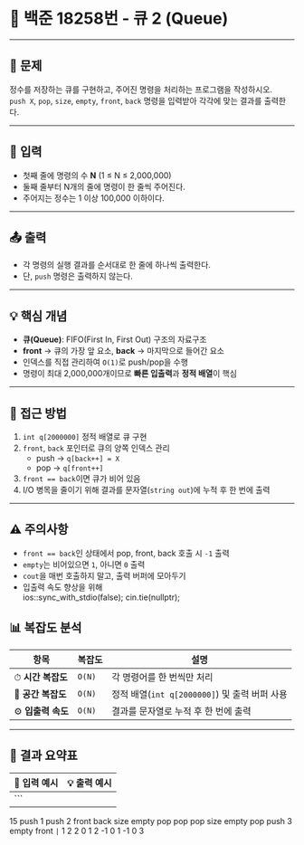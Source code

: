 # 🧮 백준 18258번 - 큐 2 (Queue)

---

## 📘 문제
정수를 저장하는 큐를 구현하고, 주어진 명령을 처리하는 프로그램을 작성하시오.  
`push X`, `pop`, `size`, `empty`, `front`, `back` 명령을 입력받아 각각에 맞는 결과를 출력한다.  

---

## 🔢 입력
- 첫째 줄에 명령의 수 **N** (1 ≤ N ≤ 2,000,000)  
- 둘째 줄부터 N개의 줄에 명령이 한 줄씩 주어진다.  
- 주어지는 정수는 1 이상 100,000 이하이다.

---

## 📤 출력
- 각 명령의 실행 결과를 순서대로 한 줄에 하나씩 출력한다.  
- 단, `push` 명령은 출력하지 않는다.

---

## 💡 핵심 개념
- **큐(Queue)**: FIFO(First In, First Out) 구조의 자료구조  
- **front** → 큐의 가장 앞 요소, **back** → 마지막으로 들어간 요소  
- 인덱스를 직접 관리하여 `O(1)`로 push/pop을 수행  
- 명령이 최대 2,000,000개이므로 **빠른 입출력**과 **정적 배열**이 핵심  

---

## 🧭 접근 방법
1. `int q[2000000]` 정적 배열로 큐 구현  
2. `front`, `back` 포인터로 큐의 양쪽 인덱스 관리  
   - push → `q[back++] = X`  
   - pop → `q[front++]`  
3. `front == back`이면 큐가 비어 있음  
4. I/O 병목을 줄이기 위해 결과를 문자열(`string out`)에 누적 후 한 번에 출력  

---

## ⚠️ 주의사항
- `front == back`인 상태에서 pop, front, back 호출 시 `-1` 출력  
- `empty`는 비어있으면 `1`, 아니면 `0` 출력  
- `cout`을 매번 호출하지 말고, 출력 버퍼에 모아두기  
- 입출력 속도 향상을 위해  
  ios::sync_with_stdio(false);
  cin.tie(nullptr);

## 📊 복잡도 분석

| 항목 | 복잡도 | 설명 |
|------|----------|------|
| ⏱ **시간 복잡도** | `O(N)` | 각 명령어를 한 번씩만 처리 |
| 💾 **공간 복잡도** | `O(N)` | 정적 배열(`int q[2000000]`) 및 출력 버퍼 사용 |
| ⚙️ **입출력 속도** | `O(N)` | 결과를 문자열로 누적 후 한 번에 출력 |

---

## 🧩 결과 요약표

| 🧮 입력 예시 | 💡 출력 예시 |
|---------------|---------------|
| ```
15
push 1
push 2
front
back
size
empty
pop
pop
pop
size
empty
pop
push 3
empty
front
``` | ```
1
2
2
0
1
2
-1
0
1
-1
0
3
``` |
